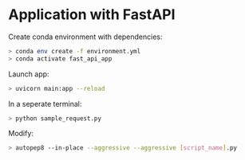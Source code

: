 # Application with FastAPI

Create conda environment with dependencies:
```bash
> conda env create -f environment.yml
> conda activate fast_api_app
```

Launch app:
```bash
> uvicorn main:app --reload
```

In a seperate terminal:
```bash
> python sample_request.py
```

Modify:
```bash
> autopep8 --in-place --aggressive --aggressive [script_name].py
```